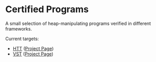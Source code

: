 # Certified Programs

A small selection of heap-manipulating programs verified in different frameworks.

Current targets:

- [HTT](/htt) ([Project Page](https://github.com/imdea-software/htt))
- [VST](/vst) ([Project Page](https://github.com/PrincetonUniversity/VST))

